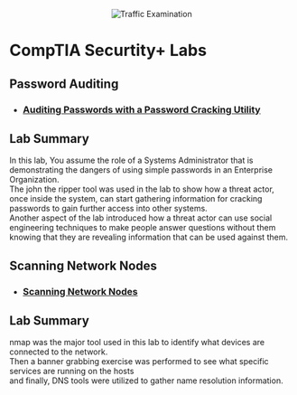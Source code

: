 <p align="center">
<img src="https://citinewsroom.com/wp-content/uploads/2020/09/cvit-security.jpg" alt="Traffic Examination"/>
</p>

<h1>CompTIA Securtity+ Labs</h1>

<h2>Password Auditing</h2>

- ### [Auditing Passwords with a Password Cracking Utility](https://youtu.be/9Uf0wB-Atx4?si=AWNobhbLQ4vN_9k4)

<h2>Lab Summary</h2>

In this lab, You assume the role of a Systems Administrator that is demonstrating the dangers of using simple passwords in an Enterprise Organization.<br />
The john the ripper tool was used in the lab to show how a threat actor, once inside the system, can start gathering information for cracking passwords to gain further access into other systems.<br />
Another aspect of the lab introduced how a threat actor can use social engineering techniques to make people answer questions without them knowing that they are revealing information that can be used against them. 

<h2>Scanning Network Nodes</h2>

- ### [Scanning Network Nodes](https://youtu.be/_gzjUoiMEAo?si=6JgT62g_E6OHMVRp)

<h2>Lab Summary</h2>

nmap was the major tool used in this lab to identify what devices are connected to the network.<br />
Then a banner grabbing exercise was performed to see what specific services are running on the hosts<br />
and finally, DNS tools were utilized to gather name resolution information.
